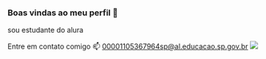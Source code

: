 ### Boas vindas ao meu perfil 💙

sou estudante do alura

Entre em contato comigo 📫
00001105367964sp@al.educacao.sp.gov.br
![](https://media.giphy.com/media/v1.Y2lkPTc5MGI3NjExMTRhN2I5emduN3l6aTBhc2FhNDBzeWt1YWl6dmh3bXBuNDVkOXFxcyZlcD12MV9pbnRlcm5hbF9naWZfYnlfaWQmY3Q9Zw/mFAqvhuSxrgbkqJdRI/giphy.gif)
